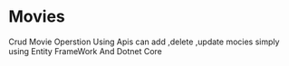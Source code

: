 # Movies
Crud Movie Operstion Using Apis
can add ,delete ,update mocies simply using Entity FrameWork And Dotnet Core 
